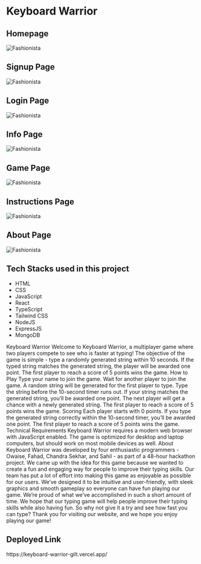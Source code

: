 <h1>Keyboard Warrior</h1>

<h2>Homepage</h2>
<img src="https://i.ibb.co/9sYdhvG/Screenshot-10022.png" alt="Fashionista" border="0">
<h2>Signup Page</h2>
<img src="https://i.ibb.co/XCLmmNR/Screenshot-10023.png" alt="Fashionista" border="0">
<h2>Login Page</h2>
<img src="https://i.ibb.co/mSJvpw3/Screenshot-10024.png" alt="Fashionista" border="0">
<h2>Info Page</h2>
<img src="https://i.ibb.co/JjjfpwD/Screenshot-10027.png" alt="Fashionista" border="0">
<h2>Game Page</h2>
<img src="https://i.ibb.co/MnMKYdR/Screenshot-10028.png" alt="Fashionista" border="0">
<h2>Instructions Page</h2>
<img src="https://i.ibb.co/zNRdqtH/Screenshot-10025.png" alt="Fashionista" border="0">
<h2>About Page</h2>
<img src="https://i.ibb.co/GCGW9J3/Screenshot-10026.png" alt="Fashionista" border="0">

<h2>Tech Stacks used in this project</h2>
<ul>
<li>HTML</li>
<li>CSS</li>
<li>JavaScript</li>
<li>React</li>
<li>TypeScript</li>
<li>Tailwind CSS</li>
<li>NodeJS</li>
<li>ExpressJS</li>
<li>MongoDB</li>
</ul>

Keyboard Warrior
Welcome to Keyboard Warrior, a multiplayer game where two players compete to see who is faster at typing! The objective of the game is simple - type a randomly generated string within 10 seconds. If the typed string matches the generated string, the player will be awarded one point. The first player to reach a score of 5 points wins the game.
How to Play
Type your name to join the game.
Wait for another player to join the game.
A random string will be generated for the first player to type.
Type the string before the 10-second timer runs out.
If your string matches the generated string, you’ll be awarded one point.
The next player will get a chance with a newly generated string.
The first player to reach a score of 5 points wins the game.
Scoring
Each player starts with 0 points. If you type the generated string correctly within the 10-second timer, you’ll be awarded one point. The first player to reach a score of 5 points wins the game.
Technical Requirements
Keyboard Warrior requires a modern web browser with JavaScript enabled. The game is optimized for desktop and laptop computers, but should work on most mobile devices as well.
About
Keyboard Warrior was developed by four enthusiastic programmers - Owaise, Fahad, Chandra Sekhar, and Sahil - as part of a 48-hour hackathon project. We came up with the idea for this game because we wanted to create a fun and engaging way for people to improve their typing skills.
Our team has put a lot of effort into making this game as enjoyable as possible for our users. We’ve designed it to be intuitive and user-friendly, with sleek graphics and smooth gameplay so everyone can have fun playing our game. We’re proud of what we’ve accomplished in such a short amount of time.
We hope that our typing game will help people improve their typing skills while also having fun. So why not give it a try and see how fast you can type? Thank you for visiting our website, and we hope you enjoy playing our game!

<h2>Deployed Link</h2>
<p>https://keyboard-warrior-gilt.vercel.app/<p>
